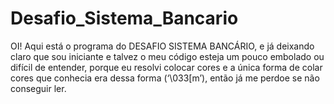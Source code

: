 # Desafio_Sistema_Bancario
OI! Aqui está o programa do DESAFIO SISTEMA BANCÁRIO, e já deixando claro que sou iniciante e talvez o meu código esteja um pouco embolado ou difícil de entender, porque eu resolvi colocar cores e a única forma de colar cores que conhecia era dessa forma (‘\033[m’), então já me perdoe se não conseguir ler.
